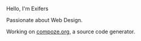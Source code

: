 Hello, I'm Exifers

Passionate about Web Design.

Working on [compoze.org](https://compoze.org?utm_source=github), a source code generator.
